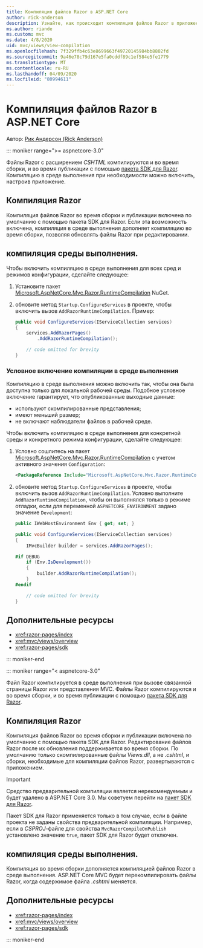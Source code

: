 ```yaml
---
title: Компиляция файлов Razor в ASP.NET Core
author: rick-anderson
description: Узнайте, как происходит компиляция файлов Razor в приложении ASP.NET Core.
ms.author: riande
ms.custom: mvc
ms.date: 4/8/2020
uid: mvc/views/view-compilation
ms.openlocfilehash: 7f329ffb4c63e8699663f49720145984bb8802fd
ms.sourcegitcommit: 9a46e78c79d167e5fa0cddf89c1ef584e5fe1779
ms.translationtype: MT
ms.contentlocale: ru-RU
ms.lasthandoff: 04/09/2020
ms.locfileid: "80994611"
---
```

# <a name="razor-file-compilation-in-aspnet-core"></a>Компиляция файлов Razor в ASP.NET Core

Автор: [Рик Андерсон (Rick Anderson)](https://twitter.com/RickAndMSFT)

::: moniker range=">= aspnetcore-3.0"

Файлы Razor с расширением *CSHTML* компилируются и во время сборки, и во время публикации с помощью [пакета SDK для Razor](xref:razor-pages/sdk). Компиляцию в среде выполнения при необходимости можно включить, настроив приложение.

## <a name="razor-compilation"></a>Компиляция Razor

Компиляция файлов Razor во время сборки и публикации включена по умолчанию с помощью пакета SDK для Razor. Если эта возможность включена, компиляция в среде выполнения дополняет компиляцию во время сборки, позволяя обновлять файлы Razor при редактировании.

## <a name="runtime-compilation"></a>компиляция среды выполнения.

Чтобы включить компиляцию в среде выполнения для всех сред и режимов конфигурации, сделайте следующее:

1. Установите пакет [Microsoft.AspNetCore.Mvc.Razor.RuntimeCompilation](https://www.nuget.org/packages/Microsoft.AspNetCore.Mvc.Razor.RuntimeCompilation/) NuGet.

1. обновите метод `Startup.ConfigureServices` в проекте, чтобы включить вызов `AddRazorRuntimeCompilation`. Пример:

    ```csharp
    public void ConfigureServices(IServiceCollection services)
    {
        services.AddRazorPages()
            .AddRazorRuntimeCompilation();

        // code omitted for brevity
    }
    ```

### <a name="conditionally-enable-runtime-compilation"></a>Условное включение компиляции в среде выполнения

Компиляцию в среде выполнения можно включить так, чтобы она была доступна только для локальной рабочей среды. Подобное условное включение гарантирует, что опубликованные выходные данные:

* используют скомпилированные представления;
* имеют меньший размер;
* не включают наблюдатели файлов в рабочей среде.

Чтобы включить компиляцию в среде выполнения для конкретной среды и конкретного режима конфигурации, сделайте следующее:

1. Условно сошлитесь на пакет [Microsoft.AspNetCore.Mvc.Razor.RuntimeCompilation](https://www.nuget.org/packages/Microsoft.AspNetCore.Mvc.Razor.RuntimeCompilation/) с учетом активного значения `Configuration`:

    ```xml
    <PackageReference Include="Microsoft.AspNetCore.Mvc.Razor.RuntimeCompilation" Version="3.1.0" Condition="'$(Configuration)' == 'Debug'" />
    ```

1. обновите метод `Startup.ConfigureServices` в проекте, чтобы включить вызов `AddRazorRuntimeCompilation`. Условно выполните `AddRazorRuntimeCompilation`, чтобы он выполнялся только в режиме отладки, если для переменной `ASPNETCORE_ENVIRONMENT` задано значение `Development`:

    ```csharp
    public IWebHostEnvironment Env { get; set; }

    public void ConfigureServices(IServiceCollection services)
    {
        IMvcBuilder builder = services.AddRazorPages();

    #if DEBUG
        if (Env.IsDevelopment())
        {
            builder.AddRazorRuntimeCompilation();
        }
    #endif

        // code omitted for brevity
    }
    ```

## <a name="additional-resources"></a>Дополнительные ресурсы

* <xref:razor-pages/index>
* <xref:mvc/views/overview>
* <xref:razor-pages/sdk>

::: moniker-end

::: moniker range="< aspnetcore-3.0"

Файл Razor компилируется в среде выполнения при вызове связанной страницы Razor или представления MVC. Файлы Razor компилируются и во время сборки, и во время публикации с помощью [пакета SDK для Razor](xref:razor-pages/sdk).

## <a name="razor-compilation"></a>Компиляция Razor

Компиляция файлов Razor во время сборки и публикации включена по умолчанию с помощью пакета SDK для Razor. Редактирование файлов Razor после их обновления поддерживается во время сборки. По умолчанию только скомпилированные файлы *Views.dll*, а не *.cshtml*, и сборки, необходимые для компиляции файлов Razor, развертываются с приложением.

> [!IMPORTANT]
> Средство предварительной компиляции является нерекомендуемым и будет удалено в ASP.NET Core 3.0. Мы советуем перейти на [пакет SDK для Razor](xref:razor-pages/sdk).
>
> Пакет SDK для Razor применяется только в том случае, если в файле проекта не заданы свойства предварительной компиляции. Например, если в *CSPROJ*-файле для свойства `MvcRazorCompileOnPublish` установлено значение `true`, пакет SDK для Razor будет отключен.

## <a name="runtime-compilation"></a>компиляция среды выполнения.

Компиляция во время сборки дополняется компиляцией файлов Razor в среде выполнения. ASP.NET Core MVC будет перекомпилировать файлы Razor, когда содержимое файла *.cshtml* меняется.

## <a name="additional-resources"></a>Дополнительные ресурсы

* <xref:razor-pages/index>
* <xref:mvc/views/overview>
* <xref:razor-pages/sdk>

::: moniker-end